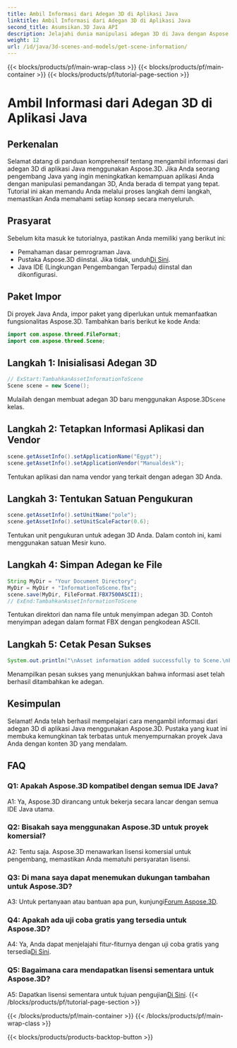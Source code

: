 ```yaml
---
title: Ambil Informasi dari Adegan 3D di Aplikasi Java
linktitle: Ambil Informasi dari Adegan 3D di Aplikasi Java
second_title: Asumsikan.3D Java API
description: Jelajahi dunia manipulasi adegan 3D di Java dengan Aspose.3D. Tutorial ini memandu Anda dalam mengambil informasi langkah demi langkah.
weight: 12
url: /id/java/3d-scenes-and-models/get-scene-information/
---
```


{{< blocks/products/pf/main-wrap-class >}}
{{< blocks/products/pf/main-container >}}
{{< blocks/products/pf/tutorial-page-section >}}

# Ambil Informasi dari Adegan 3D di Aplikasi Java

## Perkenalan

Selamat datang di panduan komprehensif tentang mengambil informasi dari adegan 3D di aplikasi Java menggunakan Aspose.3D. Jika Anda seorang pengembang Java yang ingin meningkatkan kemampuan aplikasi Anda dengan manipulasi pemandangan 3D, Anda berada di tempat yang tepat. Tutorial ini akan memandu Anda melalui proses langkah demi langkah, memastikan Anda memahami setiap konsep secara menyeluruh.

## Prasyarat

Sebelum kita masuk ke tutorialnya, pastikan Anda memiliki yang berikut ini:

- Pemahaman dasar pemrograman Java.
-  Pustaka Aspose.3D diinstal. Jika tidak, unduh[Di Sini](https://releases.aspose.com/3d/java/).
- Java IDE (Lingkungan Pengembangan Terpadu) diinstal dan dikonfigurasi.

## Paket Impor

Di proyek Java Anda, impor paket yang diperlukan untuk memanfaatkan fungsionalitas Aspose.3D. Tambahkan baris berikut ke kode Anda:

```java
import com.aspose.threed.FileFormat;
import com.aspose.threed.Scene;
```

## Langkah 1: Inisialisasi Adegan 3D

```java
// ExStart:TambahkanAssetInformationToScene
Scene scene = new Scene();
```

 Mulailah dengan membuat adegan 3D baru menggunakan Aspose.3D`Scene` kelas.

## Langkah 2: Tetapkan Informasi Aplikasi dan Vendor

```java
scene.getAssetInfo().setApplicationName("Egypt");
scene.getAssetInfo().setApplicationVendor("Manualdesk");
```

Tentukan aplikasi dan nama vendor yang terkait dengan adegan 3D Anda.

## Langkah 3: Tentukan Satuan Pengukuran

```java
scene.getAssetInfo().setUnitName("pole");
scene.getAssetInfo().setUnitScaleFactor(0.6);
```

Tentukan unit pengukuran untuk adegan 3D Anda. Dalam contoh ini, kami menggunakan satuan Mesir kuno.

## Langkah 4: Simpan Adegan ke File

```java
String MyDir = "Your Document Directory";
MyDir = MyDir + "InformationToScene.fbx";
scene.save(MyDir, FileFormat.FBX7500ASCII);
// ExEnd:TambahkanAssetInformationToScene
```

Tentukan direktori dan nama file untuk menyimpan adegan 3D. Contoh menyimpan adegan dalam format FBX dengan pengkodean ASCII.

## Langkah 5: Cetak Pesan Sukses

```java
System.out.println("\nAsset information added successfully to Scene.\nFile saved at " + MyDir);
```

Menampilkan pesan sukses yang menunjukkan bahwa informasi aset telah berhasil ditambahkan ke adegan.

## Kesimpulan

Selamat! Anda telah berhasil mempelajari cara mengambil informasi dari adegan 3D di aplikasi Java menggunakan Aspose.3D. Pustaka yang kuat ini membuka kemungkinan tak terbatas untuk menyempurnakan proyek Java Anda dengan konten 3D yang mendalam.

## FAQ

### Q1: Apakah Aspose.3D kompatibel dengan semua IDE Java?

A1: Ya, Aspose.3D dirancang untuk bekerja secara lancar dengan semua IDE Java utama.

### Q2: Bisakah saya menggunakan Aspose.3D untuk proyek komersial?

A2: Tentu saja. Aspose.3D menawarkan lisensi komersial untuk pengembang, memastikan Anda mematuhi persyaratan lisensi.

### Q3: Di mana saya dapat menemukan dukungan tambahan untuk Aspose.3D?

 A3: Untuk pertanyaan atau bantuan apa pun, kunjungi[Forum Aspose.3D](https://forum.aspose.com/c/3d/18).

### Q4: Apakah ada uji coba gratis yang tersedia untuk Aspose.3D?

 A4: Ya, Anda dapat menjelajahi fitur-fiturnya dengan uji coba gratis yang tersedia[Di Sini](https://releases.aspose.com/).

### Q5: Bagaimana cara mendapatkan lisensi sementara untuk Aspose.3D?

 A5: Dapatkan lisensi sementara untuk tujuan pengujian[Di Sini](https://purchase.aspose.com/temporary-license/).
{{< /blocks/products/pf/tutorial-page-section >}}

{{< /blocks/products/pf/main-container >}}
{{< /blocks/products/pf/main-wrap-class >}}

{{< blocks/products/products-backtop-button >}}
